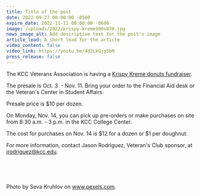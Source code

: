 ```yaml
---
title: Title of the post
date: 2022-09-27 00:00:00 -0500
expire_date: 2022-11-11 00:00:00 -0600
image: /uploads/2022/krispy-kreme580x870.jpg
news_image_alt: Add descriptive text for the post's image
article_lead: A short lead for the article
video_content: false
video_link: https://youtu.be/4d2LkGjg5bM
press_release: false
---
```

The KCC Veterans Association is having a [Krispy Kreme donuts fundraiser](/uploads/2022/KrispyKreme-VetFundraiser-Oct2022.jpg). &nbsp;

The presale is Oct. 3&nbsp; - Nov. 11. Bring your order to the Financial Aid desk or the Veteran's Center in Student Affairs.

Presale price is $10 per dozen.

On Monday, Nov. 14, you can pick up pre-orders or make purchases on site from 8:30 a.m. - 3 p.m. in the KCC College Center.&nbsp;

The cost for purchases on Nov. 14 is $12 for a dozen or $1 per doughnut.

For more information, contact Jason Rodriguez, Veteran's Club sponsor, at [jrodriguez@kcc.edu](mailto:jrodriguez@kcc.edu).&nbsp;

&nbsp;

&nbsp;

Photo by Seva Kruhlov on www.pexels.com.